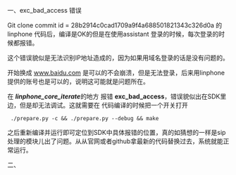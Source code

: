 一、exc_bad_access 错误

Git clone  commit id = 28b2914c0cad1709a9f4a688501821343c326d0a 的 linphone 代码后，编译是OK的但是在使用assistant 登录的时候，每次登录的时候都报错。

这个错误貌似是无法识别IP地址造成的，因为如果用域名登录的话是没有问题的。

开始换成 www.baidu.com  是可以的不会崩溃，但是无法登录，后来用linphone提供的账号也是可以的，说明这可能就是问题所在。



在 ***linphone_core_iterate***的地方   报错 **exc_bad_access**，错误貌似出在SDK里边，但是却无法调试。这就需要在 代码编译的时候把一个开关打开 

```
 ./prepare.py -c && ./prepare.py --debug && make
```



之后重新编译并运行即可定位到SDK中具体报错的位置，真的如猜想的一样是sip处理的模块儿出了问题。从从官网或者github拿最新的代码替换过去，系统就能正常运行。



二、







